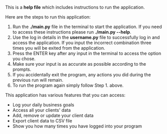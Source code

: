 This is a **help file** which includes instructions to run the application.

Here are the steps to run this application:

1. Run the **./main.py** file in the terminal to start the application. If you need to access these instructions please run **./main.py --help**.
2. Use the log in details in the **username.py** file to successfully log in and access the application. If you input the incorrect combination three times you will be exited from the application.
3. Press the ENTER key after any input in the terminal to access the option you chose.
4. Make sure your input is as accurate as possible according to the prompts.
5. If you accidentally exit the program, any actions you did during the previous run will remain.
6. To run the program again simply follow Step 1. above.

This application has various features that you can access:

- Log your daily business goals
- Access all your clients' data
- Add, remove or update your client data
- Export client data to CSV file
- Show you how many times you have logged into your program
